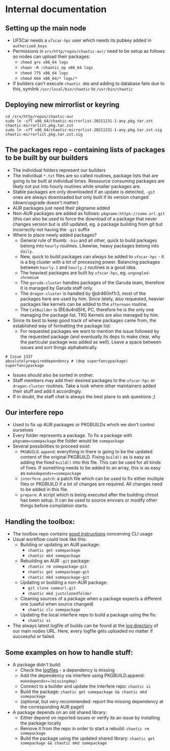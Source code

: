 # Internal documentation

## Setting up the main node

- UFSCar needs a `ufscar-hpc` user which needs its pubkey added in `authorized_keys`
- Permissions in `srv/http/repos/chaotic-aur/` need to be setup as follows so nodes can upload their packages:
    - `chmod g+s x86_64 logs`
    - `chown -R :chaotic_op x86_64 logs`
    - `chmod 775 x86_64 logs`
    - `chmod 664 x86_64/* logs/*`
- If builders can't execute `chaotic dbb` and adding to database fails due to this, symlink `/usr/local/bin/chaotic` to `/usr/bin/chaotic`

## Deploying new mirrorlist or keyring

```
cd /srv/http/repos/chaotic-aur
sudo ln -sfT x86_64/chaotic-mirrorlist-20211231-1-any.pkg.tar.zst chaotic-mirrorlist.pkg.tar.zst
sudo ln -sfT x86_64/chaotic-mirrorlist-20211231-1-any.pkg.tar.zst.sig chaotic-mirrorlist.pkg.tar.zst.sig
```

## The packages repo - containing lists of packages to be built by our builders

- The individual folders represent our builders
- The individual `*.txt` files are so called routines, package lists that are going to be built at individual times. Ressource consuming packages are likely not put into hourly routines while smaller packages are.
- Stable packages are only downloaded if an update is detected, `-git` ones are always downloaded but only built if its version changed (down/upgrade doesn't matter)
- AUR packages just need their pkgname added
- Non-AUR packages are added as follows: `pkgname:https://some.url.git` (this can also be used to force the download of a package that never changes version but is still updated, eg. a package building from git but incorrectly not having the `-git` suffix
- Where to place newly added packages? 
  - General rule of thumb: `-bin` and all other, quick to build packages belong into `hourly` routines. Likewise, heavy packages belong into `daily`.
  - New, quick to build packages can always be added to `ufscar-hpc` - it is a big cluster with a lot of processing power. Balancing packages between `hourly.1` and `hourly.2` routines is a good idea.
  - The heaviest packages are built by `ufscar-hpc`, eg. `ungoogled-chromium`
  - The `garuda-cluster` handles packages of the Garuda team, therefore it is managed by Garuda staff only. 
  - The `dragon-cluster` is handled by @dr460nf1r3, most of the packages here are used by him. Since lately, also requested, heavier packages like kernels can be added to the `afternoon` routine. 
  - The `CatBuilder` is @Edu4rdSHL PC, therefore he is the only one managing the package list. TKG Kernels are also managed by him.
- Since its best to keep good track of where packages came from, the established way of formatting the package list:
  - For requested packages we want to mention the issue followed by the requested package (and eventually its deps to make clear, why the particular package was added as well). Leave a space between issues and sort things alphabetically.
```
# Issue 1337
absolutelyrequireddependency # (dep superfancypackage)
superfancypackage
```
  - Issues should also be sorted in ordner. 
  - Staff members may add their desired packages to the `ufscar-hpc` or `dragon-cluster` routines. Take a look where other maintainers added their stuff and add it accordingly.
  - If in doubt, the staff chat is always the best place to ask questions ;) 

## Our interfere repo

- Used to fix up AUR packages or PKGBUILDs which we don't control ourselves
- Every folder represents a package. To fix a package with `pkgname=somepackage` the folder would be `somepackage`
- Several possibilities to proceed exist:
    - `PKGBUILD.append`: everything in there is going to be the updated content of the original PKGBUILD. Fixing `build()` as is easy as adding the fixed `build()` into this file. This can be used for all kinds of fixes. If something needs to be added to an array, this is as easy as `makedepends+=somepackage`
    - `interfere.patch`: a patch file which can be used to fix either multiple files or PKGBUILD if a lot of changes are required. All changes need to be added in this file.
    - `prepare`: A script which is being executed after the building chroot has been setup. It can be used to source envvars or modify other things before compilation starts.

## Handling the toolbox:

- The toolbox repo contains [good instructions](https://github.com/chaotic-aur/toolbox#cli) concerning CLI usage
- Usual workflow could look like this:
    - Building or updating an AUR package:
      - `chaotic get somepackage`
      - `chaotic mkd somepackage`
    - Rebuilding an AUR `-git` package:
      - `chaotic rm somepackage-git`
      - `chaotic get somepackage-git`
      - `chaotic mkd somepackage-git`
    - Updating or building a non-AUR package:
      - `git clone someurl.git`
      - `chaotic mkd justclonedfolder`
    - Cleaning sources of a package when a package expects a different one (useful when source changed)
      - `chaotic cls somepackage`
    - Updating the local interfere repo to build a package using the fix:
      - `chaotic si`
- The always latest logfile of builds can be found at the [log directory](https://builds.garudalinux.org/repos/chaotic-aur/logs/) of our main nodes URL. Here, every logfile gets uploaded no matter if successful or failed.

## Some examples on how to handle stuff:

- A package didn't build:
  - Check the [logfiles](https://builds.garudalinux.org/repos/chaotic-aur/logs/) - a dependency is missing
  - Add the dependency via interfere using PKGBUILD.append: `makedepends+=(missingdep)`
  - Connect to a builder and update the interfere repo: `chaotic si`
  - Build the package: `chaotic get somepackage && chaotic mkd somepackage`
  - (optional, but very recommended: report the missing dependency at the corresponding AUR page!)
- A package depends on an old shared library:
  - Either depend on reported issues or verify its an issue by installing the package locally
  - Remove it from the repo in order to start a rebuild: `chaotic rm somepackage`
  - Build the package using the updated shared library: `chaotic get somepackage && chaotic mkd somepackage`
